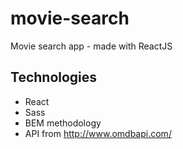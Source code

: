 # movie-search
Movie search app - made with ReactJS

## Technologies

- React
- Sass
- BEM methodology
- API from http://www.omdbapi.com/
